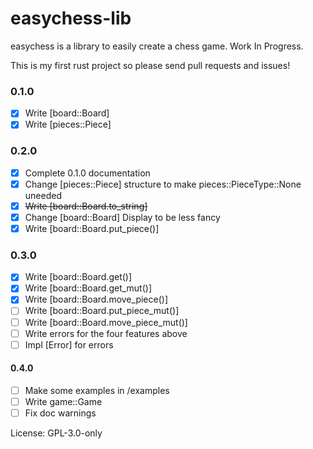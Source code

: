 # easychess-lib

easychess is a library to easily create a chess game.
Work In Progress.

This is my first rust project so please send pull requests and issues!

### 0.1.0
- [x] Write [board::Board]
- [x] Write [pieces::Piece]
### 0.2.0
- [x] Complete 0.1.0 documentation
- [x] Change [pieces::Piece] structure to make pieces::PieceType::None uneeded
- [x] ~~Write [board::Board.to_string]~~
- [x] Change [board::Board] Display to be less fancy
- [x] Write [board::Board.put_piece()]
### 0.3.0
- [x] Write [board::Board.get()]
- [x] Write [board::Board.get_mut()]
- [x] Write [board::Board.move_piece()]
- [ ] Write [board::Board.put_piece_mut()]
- [ ] Write [board::Board.move_piece_mut()]
- [ ] Write errors for the four features above
- [ ] Impl [Error] for errors
#### 0.4.0
- [ ] Make some examples in /examples
- [ ] Write game::Game
- [ ] Fix doc warnings

License: GPL-3.0-only
